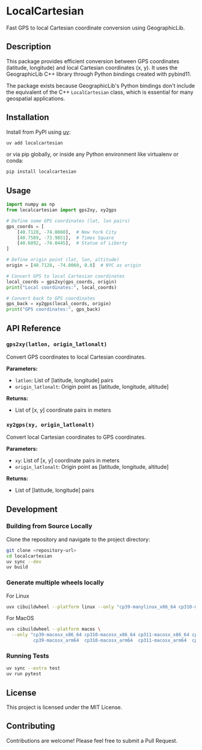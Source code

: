 # LocalCartesian

Fast GPS to local Cartesian coordinate conversion using GeographicLib.

## Description

This package provides efficient conversion between GPS coordinates (latitude, longitude) and local Cartesian coordinates (x, y). It uses the GeographicLib C++ library through Python bindings created with pybind11.

The package exists because GeographicLib's Python bindings don't include the equivalent of the C++ `LocalCartesian` class, which is essential for many geospatial applications.

## Installation

Install from PyPI using [uv](https://docs.astral.sh/uv/):
```bash
uv add localcartesian
```
or via pip globally, or inside any Python environment like virtualenv or conda:
```bash
pip install localcartesian
```

## Usage

```python
import numpy as np
from localcartesian import gps2xy, xy2gps

# Define some GPS coordinates (lat, lon pairs)
gps_coords = [
    [40.7128, -74.0060],  # New York City
    [40.7589, -73.9851],  # Times Square
    [40.6892, -74.0445],  # Statue of Liberty
]

# Define origin point (lat, lon, altitude)
origin = [40.7128, -74.0060, 0.0]  # NYC as origin

# Convert GPS to local Cartesian coordinates
local_coords = gps2xy(gps_coords, origin)
print("Local coordinates:", local_coords)

# Convert back to GPS coordinates
gps_back = xy2gps(local_coords, origin)
print("GPS coordinates:", gps_back)
```

## API Reference

### `gps2xy(latlon, origin_latlonalt)`

Convert GPS coordinates to local Cartesian coordinates.

**Parameters:**
- `latlon`: List of [latitude, longitude] pairs
- `origin_latlonalt`: Origin point as [latitude, longitude, altitude]

**Returns:**
- List of [x, y] coordinate pairs in meters

### `xy2gps(xy, origin_latlonalt)`

Convert local Cartesian coordinates to GPS coordinates.

**Parameters:**
- `xy`: List of [x, y] coordinate pairs in meters
- `origin_latlonalt`: Origin point as [latitude, longitude, altitude]

**Returns:**
- List of [latitude, longitude] pairs

## Development

### Building from Source Locally

Clone the repository and navigate to the project directory:     
```bash
git clone <repository-url>
cd localcartesian
uv sync --dev
uv build
```

### Generate multiple wheels locally

For Linux
```bash
uvx cibuildwheel --platform linux --only "cp39-manylinux_x86_64 cp310-manylinux_x86_64 cp311-manylinux_x86_64 cp312-manylinux_x86_64"
```

For MacOS
```bash
uvx cibuildwheel --platform macos \
  --only "cp39-macosx_x86_64 cp310-macosx_x86_64 cp311-macosx_x86_64 cp312-macosx_x86_64 \
          cp39-macosx_arm64  cp310-macosx_arm64  cp311-macosx_arm64  cp312-macosx_arm64"
```


### Running Tests

```bash
uv sync --extra test
uv run pytest
```

## License

This project is licensed under the MIT License.

## Contributing

Contributions are welcome! Please feel free to submit a Pull Request.